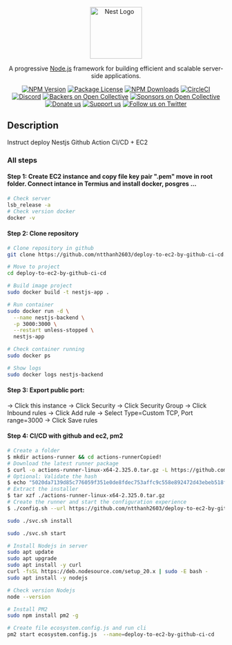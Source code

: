 <p align="center">
  <a href="http://nestjs.com/" target="blank"><img src="https://nestjs.com/img/logo-small.svg" width="120" alt="Nest Logo" /></a>
</p>

[circleci-image]: https://img.shields.io/circleci/build/github/nestjs/nest/master?token=abc123def456
[circleci-url]: https://circleci.com/gh/nestjs/nest

  <p align="center">A progressive <a href="http://nodejs.org" target="_blank">Node.js</a> framework for building efficient and scalable server-side applications.</p>
    <p align="center">
<a href="https://www.npmjs.com/~nestjscore" target="_blank"><img src="https://img.shields.io/npm/v/@nestjs/core.svg" alt="NPM Version" /></a>
<a href="https://www.npmjs.com/~nestjscore" target="_blank"><img src="https://img.shields.io/npm/l/@nestjs/core.svg" alt="Package License" /></a>
<a href="https://www.npmjs.com/~nestjscore" target="_blank"><img src="https://img.shields.io/npm/dm/@nestjs/common.svg" alt="NPM Downloads" /></a>
<a href="https://circleci.com/gh/nestjs/nest" target="_blank"><img src="https://img.shields.io/circleci/build/github/nestjs/nest/master" alt="CircleCI" /></a>
<a href="https://discord.gg/G7Qnnhy" target="_blank"><img src="https://img.shields.io/badge/discord-online-brightgreen.svg" alt="Discord"/></a>
<a href="https://opencollective.com/nest#backer" target="_blank"><img src="https://opencollective.com/nest/backers/badge.svg" alt="Backers on Open Collective" /></a>
<a href="https://opencollective.com/nest#sponsor" target="_blank"><img src="https://opencollective.com/nest/sponsors/badge.svg" alt="Sponsors on Open Collective" /></a>
  <a href="https://paypal.me/kamilmysliwiec" target="_blank"><img src="https://img.shields.io/badge/Donate-PayPal-ff3f59.svg" alt="Donate us"/></a>
    <a href="https://opencollective.com/nest#sponsor"  target="_blank"><img src="https://img.shields.io/badge/Support%20us-Open%20Collective-41B883.svg" alt="Support us"></a>
  <a href="https://twitter.com/nestframework" target="_blank"><img src="https://img.shields.io/twitter/follow/nestframework.svg?style=social&label=Follow" alt="Follow us on Twitter"></a>
</p>

## Description

Instruct deploy Nestjs Github Action CI/CD + EC2

### All steps

#### Step 1: Create EC2 instance and copy file key pair ".pem" move in root folder. Connect intance in Termius and install docker, posgres ...

```bash
# Check server
lsb_release -a
# Check version docker
docker -v
```

#### Step 2: Clone repository

```bash
# Clone repository in github
git clone https://github.com/ntthanh2603/deploy-to-ec2-by-github-ci-cd.git

# Move to project
cd deploy-to-ec2-by-github-ci-cd

# Build image project
sudo docker build -t nestjs-app .

# Run container
sudo docker run -d \
  --name nestjs-backend \
  -p 3000:3000 \
  --restart unless-stopped \
  nestjs-app

# Check container running
sudo docker ps

# Show logs
sudo docker logs nestjs-backend
```

#### Step 3: Export public port:

-> Click this instance -> Click Security -> Click Security Group
-> Click Inbound rules -> Click Add rule -> Select Type=Custom TCP, Port range=3000
-> Click Save rules

#### Step 4: CI/CD with github and ec2, pm2

```bash
# Create a folder
$ mkdir actions-runner && cd actions-runnerCopied!
# Download the latest runner package
$ curl -o actions-runner-linux-x64-2.325.0.tar.gz -L https://github.com/actions/runner/releases/download/v2.325.0/actions-runner-linux-x64-2.325.0.tar.gzCopied!
# Optional: Validate the hash
$ echo "5020da7139d85c776059f351e0de8fdec753affc9c558e892472d43ebeb518f4  actions-runner-linux-x64-2.325.0.tar.gz" | shasum -a 256 -cCopied!
# Extract the installer
$ tar xzf ./actions-runner-linux-x64-2.325.0.tar.gz
# Create the runner and start the configuration experience
$ ./config.sh --url https://github.com/ntthanh2603/deploy-to-ec2-by-github-ci-cd --token BK5GQLUHGIMFIO2UFQPUCRDIMPLY2

sudo ./svc.sh install

sudo ./svc.sh start

# Install Nodejs in server
sudo apt update
sudo apt upgrade
sudo apt install -y curl
curl -fsSL https://deb.nodesource.com/setup_20.x | sudo -E bash -
sudo apt install -y nodejs

# Check version Nodejs
node --version

# Install PM2
sudo npm install pm2 -g

# Create file ecosystem.config.js and run cli
pm2 start ecosystem.config.js  --name=deploy-to-ec2-by-github-ci-cd
```
